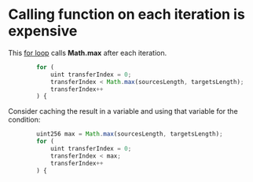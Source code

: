 # Calling function on each iteration is expensive

This [for loop](https://github.com/code-423n4/2023-10-ens/blob/ed25379c06e42c8218eb1e80e141412496950685/contracts/ERC20MultiDelegate.sol#L85-L109) calls **Math.max** after each iteration. 

```jsx
        for (
            uint transferIndex = 0;
            transferIndex < Math.max(sourcesLength, targetsLength);
            transferIndex++
        ) {
```
Consider caching the result in a variable and using that variable for the condition: 

```jsx
        uint256 max = Math.max(sourcesLength, targetsLength);
        for (
            uint transferIndex = 0;
            transferIndex < max;
            transferIndex++
        ) {
```
